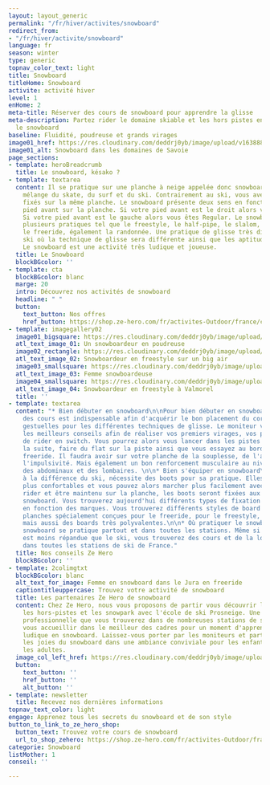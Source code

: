 ```yaml
---
layout: layout_generic
permalink: "/fr/hiver/activites/snowboard"
redirect_from:
- "/fr/hiver/activite/snowboard"
language: fr
season: winter
type: generic
topnav_color_text: light
title: Snowboard
titleHome: Snowboard
activite: activité hiver
level: 1
enHome: 2
meta-title: Réserver des cours de snowboard pour apprendre la glisse
meta-description: Partez rider le domaine skiable et les hors pistes en apprenant
  le snowboard
baseline: Fluidité, poudreuse et grands virages
image01_href: https://res.cloudinary.com/deddrj0yb/image/upload/v1638883532/website/winter/Snowboard-marche_prsset.jpg
image01_alt: Snowboard dans les domaines de Savoie
page_sections:
- template: heroBreadcrumb
  title: Le snowboard, késako ?
- template: textarea
  content: Il se pratique sur une planche à neige appelée donc snowboard. C'est un
    mélange du skate, du surf et du ski. Contrairement au ski, vous avez les 2 pieds
    fixés sur la même planche. Le snowboard présente deux sens en fonction de votre
    pied avant sur la planche. Si votre pied avant est le droit alors vous êtes Goofy.
    Si votre pied avant est le gauche alors vous êtes Regular. Le snowboard c'est
    plusieurs pratiques tel que le freestyle, le half-pipe, le slalom, le border cross,
    le freeride, également la randonnée. Une pratique de glisse très différente du
    ski où la technique de glisse sera différente ainsi que les aptitudes physiques.
    Le snowboard est une activité très ludique et joueuse.
  title: Le Snowboard
  blockBGcolor: ''
- template: cta
  blockBGcolor: blanc
  marge: 20
  intro: Découvrez nos activités de snowboard
  headline: " "
  button:
    text_button: Nos offres
    href_button: https://shop.ze-hero.com/fr/activites-Outdoor/france/cours-de-ski-snowboard
- template: imagegallery02
  image01_bigsquare: https://res.cloudinary.com/deddrj0yb/image/upload/v1641896232/website/winter/henry-perks-T-1t1Q1rBn4-unsplash_ivee5n.jpg
  atl_text_image_01: Un snowboardeur en poudreuse
  image02_rectangle: https://res.cloudinary.com/deddrj0yb/image/upload/v1638883542/website/winter/Snowboard-saut-neige_t0coxa.jpg
  atl_text_image_02: Snowboardeur en freestyle sur un big air
  image03_smallsquare: https://res.cloudinary.com/deddrj0yb/image/upload/v1638883532/website/winter/Snowboard-marche_prsset.jpg
  atl_text_image_03: Femme snowboardeuse
  image04_smallsquare: https://res.cloudinary.com/deddrj0yb/image/upload/v1658907220/website/winter/IMG_7926.jpg
  atl_text_image_04: Snowboardeur en freestyle à Valmorel
  title: ''
- template: textarea
  content: "* Bien débuter en snowboard\n\nPour bien débuter en snowboard, prendre
    des cours est indispensable afin d'acquérir le bon placement du corps, les bonnes
    gestuelles pour les différentes techniques de glisse. Le moniteur vous apportera
    les meilleurs conseils afin de réaliser vos premiers virages, vos premiers sauts,
    de rider en switch. Vous pourrez alors vous lancer dans les pistes rouges par
    la suite, faire du flat sur la piste ainsi que vous essayez au bord de piste en
    freeride. Il faudra avoir sur votre planche de la souplesse, de l'agilité, de
    l'impulsivité. Mais également un bon renforcement musculaire au niveau des jambes,
    des abdominaux et des lombaires. \n\n* Bien s'équiper en snowboard\n\nLe snowboard,
    à la différence du ski, nécessite des boots pour sa pratique. Elles sont beaucoup
    plus confortables et vous pouvez alors marcher plus facilement avec. Afin de pouvoir
    rider et être maintenu sur la planche, les boots seront fixées aux fixations du
    snowboard. Vous trouverez aujourd'hui différents types de fixation et aussi différentes
    en fonction des marques. Vous trouverez différents styles de board tel que des
    planches spécialement conçues pour le freeride, pour le freestyle, pour le slalom
    mais aussi des boards très polyvalentes.\n\n* Où pratiquer le snowboard ?\n\nLe
    snowboard se pratique partout et dans toutes les stations. Même si cette pratique
    est moins répandue que le ski, vous trouverez des cours et de la location de snowboard
    dans toutes les stations de ski de France."
  title: Nos conseils Ze Hero
  blockBGcolor: ''
- template: 2colimgtxt
  blockBGcolor: blanc
  alt_text_for_image: Femme en snowboard dans le Jura en freeride
  captiontitleuppercase: Trouvez votre activité de snowboard
  title: Les partenaires Ze Hero de snowboard
  content: Chez Ze Hero, nous vous proposons de partir vous découvrir les pistes,
    les hors-pistes et les snowpark avec l'école de ski Prosneige. Une école de ski
    professionnelle que vous trouverez dans de nombreuses stations de ski. Ils sauront
    vous accueillir dans le meilleur des cadres pour un moment d'apprentissage et
    ludique en snowboard. Laissez-vous porter par les moniteurs et partez découvrir
    les joies du snowboard dans une ambiance conviviale pour les enfants comme pour
    les adultes.
  image_col_left_href: https://res.cloudinary.com/deddrj0yb/image/upload/v1658908746/website/winter/IMG20210319125246_02.jpg
  button:
    text_button: ''
    href_button: ''
    alt_button: ''
- template: newsletter
  title: Recevez nos dernières informations
topnav_text_color: light
engage: Apprenez tous les secrets du snowboard et de son style
button_to_link_to_ze_hero_shop:
  button_text: Trouvez votre cours de snowboard
  url_to_shop_zehero: https://shop.ze-hero.com/fr/activites-Outdoor/france/cours-de-ski-snowboard
categorie: Snowboard
listMother: 1
conseil: ''

---
```

